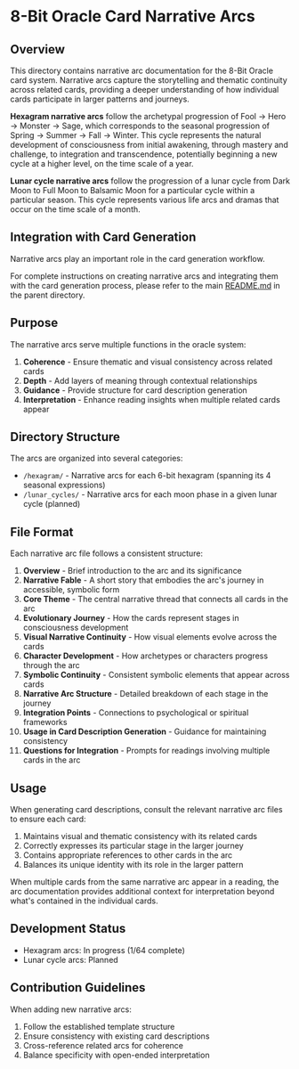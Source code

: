 # 8-Bit Oracle Card Narrative Arcs

## Overview

This directory contains narrative arc documentation for the 8-Bit Oracle card system. Narrative arcs capture the storytelling and thematic continuity across related cards, providing a deeper understanding of how individual cards participate in larger patterns and journeys.

**Hexagram narrative arcs** follow the archetypal progression of Fool → Hero → Monster → Sage, which corresponds to the seasonal progression of Spring → Summer → Fall → Winter. This cycle represents the natural development of consciousness from initial awakening, through mastery and challenge, to integration and transcendence, potentially beginning a new cycle at a higher level, on the time scale of a year.

**Lunar cycle narrative arcs** follow the progression of a lunar cycle from Dark Moon to Full Moon to Balsamic Moon for a particular cycle within a particular season. This cycle represents various life arcs and dramas that occur on the time scale of a month. 

## Integration with Card Generation

Narrative arcs play an important role in the card generation workflow. 

For complete instructions on creating narrative arcs and integrating them with the card generation process, please refer to the main [README.md](../README.md) in the parent directory.

## Purpose

The narrative arcs serve multiple functions in the oracle system:

1. **Coherence** - Ensure thematic and visual consistency across related cards
2. **Depth** - Add layers of meaning through contextual relationships
3. **Guidance** - Provide structure for card description generation
4. **Interpretation** - Enhance reading insights when multiple related cards appear

## Directory Structure

The arcs are organized into several categories:

- `/hexagram/` - Narrative arcs for each 6-bit hexagram (spanning its 4 seasonal expressions)
- `/lunar_cycles/` - Narrative arcs for each moon phase in a given lunar cycle (planned)

## File Format

Each narrative arc file follows a consistent structure:

1. **Overview** - Brief introduction to the arc and its significance
2. **Narrative Fable** - A short story that embodies the arc's journey in accessible, symbolic form
3. **Core Theme** - The central narrative thread that connects all cards in the arc
4. **Evolutionary Journey** - How the cards represent stages in consciousness development
5. **Visual Narrative Continuity** - How visual elements evolve across the cards
6. **Character Development** - How archetypes or characters progress through the arc
7. **Symbolic Continuity** - Consistent symbolic elements that appear across cards
8. **Narrative Arc Structure** - Detailed breakdown of each stage in the journey
9. **Integration Points** - Connections to psychological or spiritual frameworks
10. **Usage in Card Description Generation** - Guidance for maintaining consistency
11. **Questions for Integration** - Prompts for readings involving multiple cards in the arc

## Usage

When generating card descriptions, consult the relevant narrative arc files to ensure each card:

1. Maintains visual and thematic consistency with its related cards
2. Correctly expresses its particular stage in the larger journey
3. Contains appropriate references to other cards in the arc
4. Balances its unique identity with its role in the larger pattern

When multiple cards from the same narrative arc appear in a reading, the arc documentation provides additional context for interpretation beyond what's contained in the individual cards.

## Development Status

- Hexagram arcs: In progress (1/64 complete)
- Lunar cycle arcs: Planned

## Contribution Guidelines

When adding new narrative arcs:

1. Follow the established template structure
2. Ensure consistency with existing card descriptions
3. Cross-reference related arcs for coherence
4. Balance specificity with open-ended interpretation